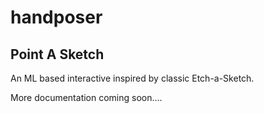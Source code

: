 # handposer

## Point A Sketch

An ML based interactive inspired by classic Etch-a-Sketch.

More documentation coming soon....
